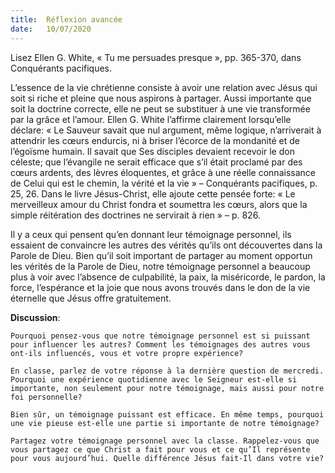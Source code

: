 ```yaml
---
title:  Réflexion avancée
date:   10/07/2020
---
```


Lisez Ellen G. White, « Tu me persuades presque », pp. 365-370, dans Conquérants pacifiques.

L’essence de la vie chrétienne consiste à avoir une relation avec Jésus qui soit si riche et pleine que nous aspirons à partager. Aussi importante que soit la doctrine correcte, elle ne peut se substituer à une vie transformée par la grâce et l’amour. Ellen G. White l’affirme clairement lorsqu’elle déclare: « Le Sauveur savait que nul argument, même logique, n’arriverait à attendrir les cœurs endurcis, ni à briser l’écorce de la mondanité et de l’égoïsme humain. Il savait que Ses disciples devaient recevoir le don céleste; que l’évangile ne serait efficace que s’il était proclamé par des cœurs ardents, des lèvres éloquentes, et grâce à une réelle connaissance de Celui qui est le chemin, la vérité et la vie » – Conquérants pacifiques, p. 25, 26. Dans le livre Jésus-Christ, elle ajoute cette pensée forte: « Le merveilleux amour du Christ fondra et soumettra les cœurs, alors que la simple réitération des doctrines ne servirait à rien » – p. 826.

Il y a ceux qui pensent qu’en donnant leur témoignage personnel, ils essaient de convaincre les autres des vérités qu’ils ont découvertes dans la Parole de Dieu. Bien qu’il soit important de partager au moment opportun les vérités de la Parole de Dieu, notre témoignage personnel a beaucoup plus à voir avec l’absence de culpabilité, la paix, la miséricorde, le pardon, la force, l’espérance et la joie que nous avons trouvés dans le don de la vie éternelle que Jésus offre gratuitement.

**Discussion**:

`Pourquoi pensez-vous que notre témoignage personnel est si puissant pour influencer les autres? Comment les témoignages des autres vous ont-ils influencés, vous et votre propre expérience?`

`En classe, parlez de votre réponse à la dernière question de mercredi. Pourquoi une expérience quotidienne avec le Seigneur est-elle si importante, non seulement pour notre témoignage, mais aussi pour notre foi personnelle?`

`Bien sûr, un témoignage puissant est efficace. En même temps, pourquoi une vie pieuse est-elle une partie si importante de notre témoignage?`

`Partagez votre témoignage personnel avec la classe. Rappelez-vous que vous partagez ce que Christ a fait pour vous et ce qu’Il représente pour vous aujourd’hui. Quelle différence Jésus fait-Il dans votre vie?`